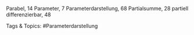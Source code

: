 Parabel, 14
Parameter, 7
Parameterdarstellung, 68
Partialsumme, 28
partiell differenzierbar, 48

   Tags & Topics:
   #Parameterdarstellung